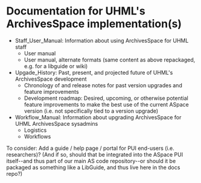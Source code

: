 # Documentation for UHML's ArchivesSpace implementation(s)

- Staff_User_Manual: Information about using ArchivesSpace for UHML staff
  - User manual
  - User manual, alternate formats (same content as above repackaged, e.g. for a libguide or wiki)
- Upgade_History: Past, present, and projected future of UHML's ArchivesSpace development
  - Chronology of and release notes for past version upgrades and feature improvements
  - Development roadmap: Desired, upcoming, or otherwise potential feature improvements to make the best use of the current ASpace version (i.e. not specifically tied to a version upgrade)
- Workflow_Manual: Information about upgrading ArchivesSpace for UHML ArchivesSpace sysadmins
  - Logistics
  - Workflows  

To consider: Add a guide / help page / portal for PUI end-users (i.e. researchers)?  (And if so, should that be integrated into the ASpace PUI itself--and thus part of our main AS code repository--or should it be packaged as something like a LibGuide, and thus live here in the docs repo?)

